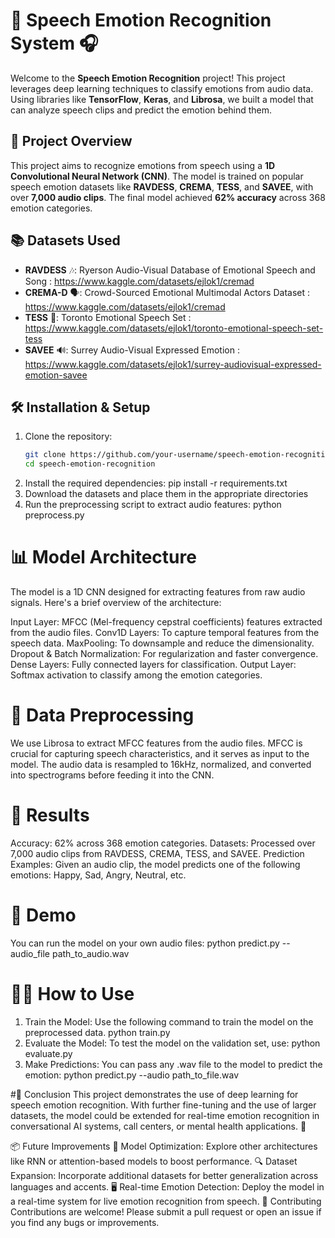 # 🎤 Speech Emotion Recognition System 🎧

Welcome to the **Speech Emotion Recognition** project! This project leverages deep learning techniques to classify emotions from audio data. Using libraries like **TensorFlow**, **Keras**, and **Librosa**, we built a model that can analyze speech clips and predict the emotion behind them.

## 🚀 Project Overview

This project aims to recognize emotions from speech using a **1D Convolutional Neural Network (CNN)**. The model is trained on popular speech emotion datasets like **RAVDESS**, **CREMA**, **TESS**, and **SAVEE**, with over **7,000 audio clips**. The final model achieved **62% accuracy** across 368 emotion categories.

## 📚 Datasets Used
- **RAVDESS** 🎶: Ryerson Audio-Visual Database of Emotional Speech and Song : https://www.kaggle.com/datasets/ejlok1/cremad
- **CREMA-D** 🗣️: Crowd-Sourced Emotional Multimodal Actors Dataset : https://www.kaggle.com/datasets/ejlok1/cremad
- **TESS** 🎼: Toronto Emotional Speech Set : https://www.kaggle.com/datasets/ejlok1/toronto-emotional-speech-set-tess
- **SAVEE** 🔊: Surrey Audio-Visual Expressed Emotion : https://www.kaggle.com/datasets/ejlok1/surrey-audiovisual-expressed-emotion-savee

## 🛠️ Installation & Setup

1. Clone the repository:
   ```bash
   git clone https://github.com/your-username/speech-emotion-recognition.git
   cd speech-emotion-recognition
2. Install the required dependencies:
   pip install -r requirements.txt
3. Download the datasets and place them in the appropriate directories
4. Run the preprocessing script to extract audio features:
    python preprocess.py
   
# 📊 Model Architecture
The model is a 1D CNN designed for extracting features from raw audio signals. Here's a brief overview of the architecture:

Input Layer: MFCC (Mel-frequency cepstral coefficients) features extracted from the audio files.
Conv1D Layers: To capture temporal features from the speech data.
MaxPooling: To downsample and reduce the dimensionality.
Dropout & Batch Normalization: For regularization and faster convergence.
Dense Layers: Fully connected layers for classification.
Output Layer: Softmax activation to classify among the emotion categories.

# 🔄 Data Preprocessing
We use Librosa to extract MFCC features from the audio files. MFCC is crucial for capturing speech characteristics, and it serves as input to the model. The audio data is resampled to 16kHz, normalized, and converted into spectrograms before feeding it into the CNN.

# 🎯 Results
Accuracy: 62% across 368 emotion categories.
Datasets: Processed over 7,000 audio clips from RAVDESS, CREMA, TESS, and SAVEE.
Prediction Examples: Given an audio clip, the model predicts one of the following emotions: Happy, Sad, Angry, Neutral, etc.

# 🎥 Demo
You can run the model on your own audio files:
python predict.py --audio_file path_to_audio.wav

# 🧑‍💻 How to Use
1. Train the Model: Use the following command to train the model on the preprocessed data.
    python train.py
2. Evaluate the Model: To test the model on the validation set, use:
    python evaluate.py
3. Make Predictions: You can pass any .wav file to the model to predict the emotion:
    python predict.py --audio path_to_file.wav
   
#📝 Conclusion
This project demonstrates the use of deep learning for speech emotion recognition. With further fine-tuning and the use of larger datasets, the model could be extended for real-time emotion recognition in conversational AI systems, call centers, or mental health applications. 🎉

📦 Future Improvements
🔧 Model Optimization: Explore other architectures like RNN or attention-based models to boost performance.
🔍 Dataset Expansion: Incorporate additional datasets for better generalization across languages and accents.
🖥️ Real-time Emotion Detection: Deploy the model in a real-time system for live emotion recognition from speech.
🤝 Contributing
Contributions are welcome! Please submit a pull request or open an issue if you find any bugs or improvements.
